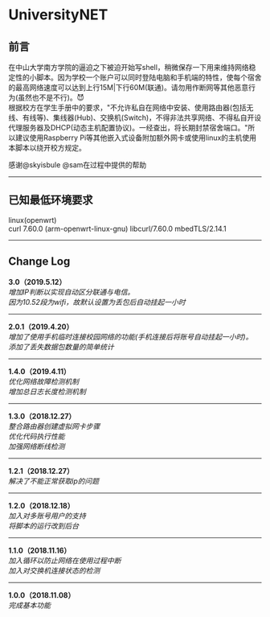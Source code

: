 # UniversityNET


前言
-
在中山大学南方学院的逼迫之下被迫开始写shell，稍微保存一下用来维持网络稳定性的小脚本。因为学校一个账户可以同时登陆电脑和手机端的特性，使每个宿舍的最高网络速度可以达到上行15M|下行60M(联通)。请勿用作断网等其他恶意行为(虽然也不是不行)。:smiling_imp:	
根据校方在学生手册中的要求，"不允许私自在网络中安装、使用路由器(包括无线、有线等)、集线器(Hub)、交换机(Switch)，不得非法共享网络、不得私自开设代理服务器及DHCP(动态主机配置协议)。一经查出，将长期封禁宿舍端口。"所以建议使用Raspberry Pi等其他嵌入式设备附加额外网卡或使用linux的主机使用本脚本以绕开校方规定。  
  
感谢@skyisbule @sam在过程中提供的帮助
___
已知最低环境要求
-
linux(openwrt)  
curl 7.60.0 (arm-openwrt-linux-gnu) libcurl/7.60.0 mbedTLS/2.14.1
___
Change Log
-
**3.0（2019.5.12）**  
*增加IP判断以实现自动区分联通与电信。*  
*因为10.52段为wifi，故默认设置为丢包后自动挂起一小时*  
___
**2.0.1（2019.4.20）**  
*增加了使用手机临时连接校园网络的功能(手机连接后将账号自动挂起一小时)。*  
*添加了丢失数据包数量的简单统计*  
___
**1.4.0（2019.4.11）**  
*优化网络故障检测机制*  
*增加总日志长度检测机制*  
___
**1.3.0（2018.12.27）**  
*整合路由器创建虚拟网卡步骤*  
*优化代码执行性能*  
*加强网络断线检测*  
___
**1.2.1（2018.12.27）**  
*解决了不能正常获取ip的问题*
___
**1.2.0（2018.12.18）**  
*加入对多账号用户的支持*  
*将脚本的运行改到后台*  
___
**1.1.0（2018.11.16）**  
*加入循环以防止网络在使用过程中断*  
*加入对交换机连接状态的检测*
___
**1.0.0（2018.11.08）**  
*完成基本功能*
